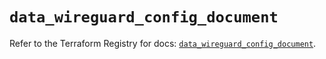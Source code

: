 # `data_wireguard_config_document`

Refer to the Terraform Registry for docs: [`data_wireguard_config_document`](https://registry.terraform.io/providers/ojford/wireguard/0.4.0/docs/data-sources/config_document).

